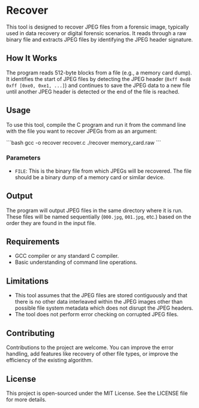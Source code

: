 # Recover

This tool is designed to recover JPEG files from a forensic image, typically used in data recovery or digital forensic scenarios. It reads through a raw binary file and extracts JPEG files by identifying the JPEG header signature.

## How It Works

The program reads 512-byte blocks from a file (e.g., a memory card dump). It identifies the start of JPEG files by detecting the JPEG header (`0xff 0xd8 0xff [0xe0, 0xe1, ...]`) and continues to save the JPEG data to a new file until another JPEG header is detected or the end of the file is reached.

## Usage

To use this tool, compile the C program and run it from the command line with the file you want to recover JPEGs from as an argument:

\```bash
gcc -o recover recover.c
./recover memory_card.raw
\```

### Parameters

- `FILE`: This is the binary file from which JPEGs will be recovered. The file should be a binary dump of a memory card or similar device.

## Output

The program will output JPEG files in the same directory where it is run. These files will be named sequentially (`000.jpg`, `001.jpg`, etc.) based on the order they are found in the input file.

## Requirements

- GCC compiler or any standard C compiler.
- Basic understanding of command line operations.

## Limitations

- This tool assumes that the JPEG files are stored contiguously and that there is no other data interleaved within the JPEG images other than possible file system metadata which does not disrupt the JPEG headers.
- The tool does not perform error checking on corrupted JPEG files.

## Contributing

Contributions to the project are welcome. You can improve the error handling, add features like recovery of other file types, or improve the efficiency of the existing algorithm.

## License

This project is open-sourced under the MIT License. See the LICENSE file for more details.
